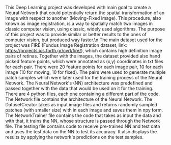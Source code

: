 This Deep Learning project was developed with main goal to create a Neural Network that could potentially return the spatial transformation of an image with respect to another (Moving-Fixed image). This procedure, also known as 
image registration, is a way to spatially match two images in classic computer vision, using classic, widely used algorithms. The purpose of this project was to provide similar or better results to the ones of computer vision,
but produced way faster.\n
The main dataset used for the project was FIRE (Fundus Image Registration dataset, link: https://projects.ics.forth.gr/cvrl/fire/), which contains high definition image pairs of retinas. 
Together with the images, the dataset provided also hand picked feature points, which were annotated as (x,y) coordinates in txt files for each pair. There were 20 feature points for each image pair, 10 for each image (10 for moving, 10 for fixed).
The pairs were used to generate multiple patch samples which were later used for the training process of the Neural Network.
The Neural Network's (NN) architecture was predefined and passed together with the data that would be used on it for the training.
There are 4 python files, each one containing a different part of the code.
The Network file contains the architecture of the Neural Network.
The DatasetCreator takes as input image files and returns randomly sampled patches (with smaller size) with in each image and saves them in npy form.
The NetworkTrainer file contains the code that takes as input the data and with that, it trains the NN, whose structure is passed through the Network file.
The testing file contains code to receive pre-trained NN and test data and uses the test data on the NN to test its accuracy. It also displays the results by applying the network's predictions on the test samples.
